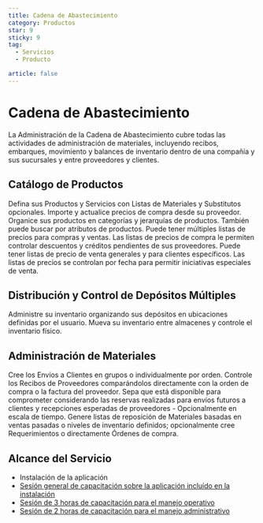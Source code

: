 ```yaml
---
title: Cadena de Abastecimiento
category: Productos
star: 9
sticky: 9
tag:
  - Servicios
  - Producto

article: false
---
```

# Cadena de Abastecimiento

La Administración de la Cadena de Abastecimiento cubre todas las actividades de administración de materiales, incluyendo recibos, embarques, movimiento y balances de inventario dentro de una
compañía y sus sucursales y entre proveedores y clientes.

## Catálogo de Productos

Defina sus Productos y Servicios con Listas de Materiales y Substitutos opcionales. Importe y actualice precios de compra desde su proveedor. Organice sus productos en categorías y jerarquías de productos.
También puede buscar por atributos de productos. Puede tener múltiples listas de precios para compras y ventas. Las listas de precios de compra le permiten controlar descuentos y créditos
pendientes de sus proveedores. Puede tener listas de precio de venta generales y para clientes específicos. Las listas de precios se controlan por fecha para permitir iniciativas especiales de venta.

## Distribución y Control de Depósitos Múltiples

Administre su inventario organizando sus depósitos en ubicaciones definidas por el usuario. Mueva su inventario entre almacenes y controle el inventario físico.

## Administración de Materiales

Cree los Envíos a Clientes en grupos o individualmente por orden. Controle los Recibos de Proveedores comparándolos directamente con la
orden de compra o la factura del proveedor. Sepa que está disponible para comprometer considerando las reservas realizadas para envíos futuros a clientes y recepciones esperadas de
proveedores - Opcionalmente en escala de tiempo. Genere listas de reposición de Materiales basadas en ventas pasadas o niveles de inventario definidos; opcionalmente cree Requerimientos o
directamente Órdenes de compra.

## Alcance del Servicio

- Instalación de la aplicación
- [Sesión general de capacitación sobre la aplicación incluído en la instalación](../learning/training-session.md)
- [Sesión de 3 horas de capacitación para el manejo operativo](../learning/training-session.md)
- [Sesión de 2 horas de capacitación para el manejo administrativo](../learning/training-session.md)

